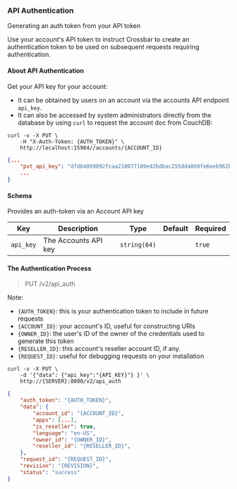 ### API Authentication

Generating an auth token from your API token

Use your account's API token to instruct Crossbar to create an authentication token to be used on subsequent requests requiring authentication.

#### About API Authentication

Get your API key for your account:

* It can be obtained by users on an account via the accounts API endpoint `api_key`.
* It can also be accessed by system administrators directly from the database by using `curl` to request the account doc from CouchDB:

```shell
curl -v -X PUT \
    -H "X-Auth-Token: {AUTH_TOKEN}" \
    http://localhost:15984//accounts/{ACCOUNT_ID}
```

```json
{...
    "pvt_api_key": "dfdb4869092fcaa210077109e42bdbac255dda8b9fe6eeb962b880bea7f9f372",
    ...
}
```

#### Schema

Provides an auth-token via an Account API key

Key | Description | Type | Default | Required
--- | ----------- | ---- | ------- | --------
`api_key` | The Accounts API key | `string(64)` |   | `true`

#### The Authentication Process

> PUT /v2/api_auth

Note:

* `{AUTH_TOKEN}`: this is your authentication token to include in future requests
* `{ACCOUNT_ID}`: your account's ID, useful for constructing URIs
* `{OWNER_ID}`: the user's ID of the owner of the credentials used to generate this token
* `{RESELLER_ID}`: this account's reseller account ID, if any.
* `{REQUEST_ID}`: useful for debugging requests on your installation

```shell
curl -v -X PUT \
    -d '{"data": {"api_key":"{API_KEY}"} }' \
    http://{SERVER}:8000/v2/api_auth
```

```json
{
    "auth_token": "{AUTH_TOKEN}",
    "data": {
        "account_id": "{ACCOUNT_ID}",
        "apps": [...],
        "is_reseller": true,
        "language": "en-US",
        "owner_id": "{OWNER_ID}",
        "reseller_id": "{RESELLER_ID}",
    },
    "request_id": "{REQUEST_ID}",
    "revision": "{REVISION}",
    "status": "success"
}
```
